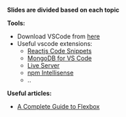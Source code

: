 <b>Slides are divided based on each topic</b>

<b>Tools:</b><br>
<ul>
  <li>Download VSCode from <a href="https://code.visualstudio.com/ ">here</a>  </li>
  <li>Useful vscode extensions:
  <ul>
    <li> <a href="https://marketplace.visualstudio.com/items?itemName=xabikos.ReactSnippets&source=post_page-----f05eaad3b1ed--------------------------------">Reactjs Code Snippets </a></li>
        <li> <a href="https://marketplace.visualstudio.com/items?itemName=mongodb.mongodb-vscode">MongoDB for VS Code </a></li>
     <li> <a href="https://marketplace.visualstudio.com/items?itemName=ritwickdey.LiveServer">Live Server </a></li>
         <li> <a href="https://marketplace.visualstudio.com/items?itemName=christian-kohler.npm-intellisense">npm Intellisense </a></li>
<li>  ..</li>
  </ul>
  </li>
</ul>
<b>Useful articles:</b><br>
<ul>
  <li><a href="https://css-tricks.com/snippets/css/a-guide-to-flexbox/#aa-flexbox-properties"> A Complete Guide to Flexbox
  </a></li>
</ul>
